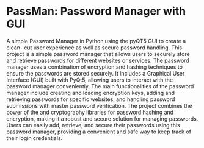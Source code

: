 # PassMan: Password Manager with GUI
A simple Password Manager in Python using the pyQT5 GUI to create a clean- cut user experience as well as secure password handling.
This project is a simple password manager that allows users to securely store and retrieve passwords for different websites or services. The password manager uses a combination of encryption and hashing techniques to ensure the passwords are stored securely. It includes a Graphical User Interface (GUI) built with PyQt5, allowing users to interact with the password manager conveniently. The main functionalities of the password manager include creating and loading encryption keys, adding and retrieving passwords for specific websites, and handling password submissions with master password verification. The project combines the power of the and cryptography libraries for password hashing and encryption, making it a robust and secure solution for managing passwords. Users can easily add, retrieve, and secure their passwords using this password manager, providing a convenient and safe way to keep track of their login credentials.
